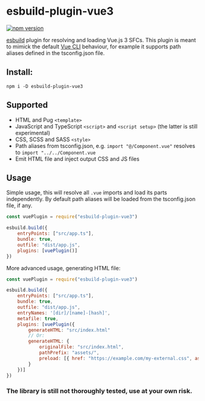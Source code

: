 # esbuild-plugin-vue3

[![npm version](https://badge.fury.io/js/esbuild-plugin-vue3.svg)](https://badge.fury.io/js/esbuild-plugin-vue3)

[esbuild](https://esbuild.github.io/) plugin for resolving and loading Vue.js 3 SFCs.
This plugin is meant to mimick the default [Vue CLI](https://cli.vuejs.org/) behaviour, for example it supports path aliases defined in the tsconfig.json file.

## Install:

```
npm i -D esbuild-plugin-vue3
```

## Supported
* HTML and Pug `<template>`
* JavaScript and TypeScript `<script>` and `<script setup>` (the latter is still experimental)
* CSS, SCSS and SASS `<style>`
* Path aliases from tsconfig.json, e.g. `import "@/Component.vue"` resolves to `import "../../Component.vue`
* Emit HTML file and inject output CSS and JS files

## Usage

Simple usage, this will resolve all `.vue` imports and load its parts independently. By default path aliases will be loaded from the tsconfig.json file, if any.

```js
const vuePlugin = require("esbuild-plugin-vue3")

esbuild.build({
    entryPoints: ["src/app.ts"],
    bundle: true,
    outfile: "dist/app.js",
    plugins: [vuePlugin()]
})
```

More advanced usage, generating HTML file:

```js
const vuePlugin = require("esbuild-plugin-vue3")

esbuild.build({
    entryPoints: ["src/app.ts"],
    bundle: true,
    outfile: "dist/app.js",
    entryNames: '[dir]/[name]-[hash]',
    metafile: true,
    plugins: [vuePlugin({
        generateHTML: "src/index.html"
        // Or:
        generateHTML: {
            originalFile: "src/index.html",
            pathPrefix: "assets/",
            preload: [{ href: "https://example.com/my-external.css", as: "stylesheet" }]
        }
    })]
})
```

### The library is still not thoroughly tested, use at your own risk.
